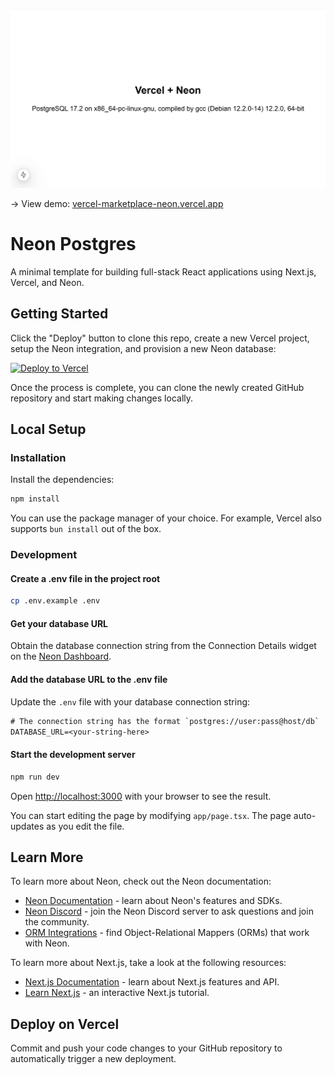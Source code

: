 ![Vercel with Neon](./assets/home.png)

-> View demo: [vercel-marketplace-neon.vercel.app](https://vercel-marketplace-neon.vercel.app/)

# Neon Postgres

A minimal template for building full-stack React applications using Next.js, Vercel, and Neon.

## Getting Started

Click the "Deploy" button to clone this repo, create a new Vercel project, setup the Neon integration, and provision a new Neon database:

[![Deploy to Vercel](https://vercel.com/button)](https://vercel.com/new/clone?repository-url=https%3A%2F%2Fgithub.com%2Fneondatabase-labs%2Fvercel-marketplace-neon%2Ftree%2Fmain&project-name=my-vercel-neon-app&repository-name=my-vercel-neon-app&products=[{%22type%22:%22integration%22,%22integrationSlug%22:%22neon%22,%22productSlug%22:%22neon%22,%22protocol%22:%22storage%22}])

Once the process is complete, you can clone the newly created GitHub repository and start making changes locally.

## Local Setup

### Installation

Install the dependencies:

```bash
npm install
```

You can use the package manager of your choice. For example, Vercel also supports `bun install` out of the box.

### Development

#### Create a .env file in the project root

```bash
cp .env.example .env
```

#### Get your database URL

Obtain the database connection string from the Connection Details widget on the [Neon Dashboard](https://pg.new).

#### Add the database URL to the .env file

Update the `.env` file with your database connection string:

```txt
# The connection string has the format `postgres://user:pass@host/db`
DATABASE_URL=<your-string-here>
```

#### Start the development server

```bash
npm run dev
```

Open [http://localhost:3000](http://localhost:3000) with your browser to see the result.

You can start editing the page by modifying `app/page.tsx`. The page auto-updates as you edit the file.

## Learn More

To learn more about Neon, check out the Neon documentation:

- [Neon Documentation](https://neon.tech/docs/introduction) - learn about Neon's features and SDKs.
- [Neon Discord](https://discord.gg/9kf3G4yUZk) - join the Neon Discord server to ask questions and join the community.
- [ORM Integrations](https://neon.tech/docs/get-started-with-neon/orms) - find Object-Relational Mappers (ORMs) that work with Neon.

To learn more about Next.js, take a look at the following resources:

- [Next.js Documentation](https://nextjs.org/docs) - learn about Next.js features and API.
- [Learn Next.js](https://nextjs.org/learn) - an interactive Next.js tutorial.

## Deploy on Vercel

Commit and push your code changes to your GitHub repository to automatically trigger a new deployment.





